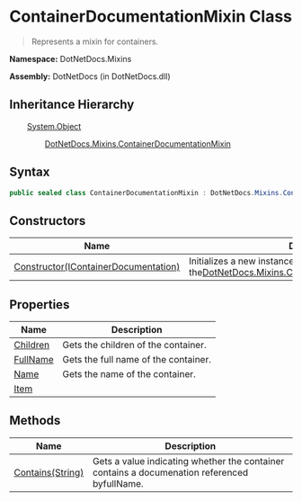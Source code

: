 # ContainerDocumentationMixin Class
> Represents a mixin for containers.

**Namespace:** DotNetDocs.Mixins

**Assembly:** DotNetDocs (in DotNetDocs.dll)
## Inheritance Hierarchy
&nbsp;&nbsp;&nbsp;&nbsp;&nbsp;&nbsp;&nbsp;&nbsp;[System.Object](https://www.google.com/search?q=System.Object&btnI=)

&nbsp;&nbsp;&nbsp;&nbsp;&nbsp;&nbsp;&nbsp;&nbsp;&nbsp;&nbsp;&nbsp;&nbsp;&nbsp;&nbsp;&nbsp;&nbsp;[DotNetDocs.Mixins.ContainerDocumentationMixin](/docs/DotNetDocs/Mixins/ContainerDocumentationMixin.md)

## Syntax
```csharp
public sealed class ContainerDocumentationMixin : DotNetDocs.Mixins.Contracts.IContainerDocumentation, DotNetDocs.Mixins.Contracts.IDocumentation
```
## Constructors
|Name|Description|
|---|---|
|[Constructor(IContainerDocumentation)](/docs/DotNetDocs/Mixins/ContainerDocumentationMixin/Constructors/Constructor_IContainerDocumentation_.md)|Initializes a new instance of the[DotNetDocs.Mixins.ContainerDocumentationMixin](/docs/DotNetDocs/Mixins/ContainerDocumentationMixin.md)class.|
## Properties
|Name|Description|
|---|---|
|[Children](/docs/DotNetDocs/Mixins/ContainerDocumentationMixin/Properties/Children.md)|Gets the children of the container.|
|[FullName](/docs/DotNetDocs/Mixins/ContainerDocumentationMixin/Properties/FullName.md)|Gets the full name of the container.|
|[Name](/docs/DotNetDocs/Mixins/ContainerDocumentationMixin/Properties/Name.md)|Gets the name of the container.|
|[Item](/docs/DotNetDocs/Mixins/ContainerDocumentationMixin/Properties/Item.md)||
## Methods
|Name|Description|
|---|---|
|[Contains(String)](/docs/DotNetDocs/Mixins/ContainerDocumentationMixin/Methods/Contains_String_.md)|Gets a value indicating whether the container contains a documenation referenced byfullName.|
